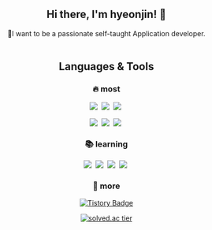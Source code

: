 <div align="center">

## Hi there, I'm hyeonjin! 👋
  
🙂I want to be a passionate self-taught Application developer.</br></br>

## Languages & Tools
### 🔥 most

<img src="https://img.shields.io/badge/Java-007396?style=flat&logo=Java&logoColor=white"></a>&nbsp;
<img src="https://img.shields.io/badge/Dart-dodgerblue?style=flat&logo=Dart&logoColor=white"></a>&nbsp;
<img src="https://img.shields.io/badge/Python-3776AB?style=flat&logo=Python&logoColor=white"></a>&nbsp;

<img src="https://img.shields.io/badge/Flutter-dodgerblue?style=flat&logo=Flutter&logoColor=white"></a>&nbsp;
<img src="https://img.shields.io/badge/Android-3DDC84?style=flat&logo=Android&logoColor=white"></a>&nbsp;
<img src="https://img.shields.io/badge/Github-black?style=flat&logo=Github&logoColor=white"></a>&nbsp;
### 📚 learning

<img src="https://img.shields.io/badge/MySQL-4479A1?style=flat&logo=MySQL&logoColor=white"/></a>&nbsp;
<img src="https://img.shields.io/badge/HTML5-E34F26?style=flat&logo=HTML5&logoColor=white"></a>&nbsp;
<img src="https://img.shields.io/badge/CSS3-1572B6?style=flat&logo=CSS3&logoColor=white"></a>&nbsp;
<img src="https://img.shields.io/badge/kotlin-0095D5?style=flat&logo=Kotlin&logoColor=white"></a>&nbsp;

### 🎈 more
[![Tistory Badge](https://img.shields.io/badge/Tech%20Blog-555263?style=flat&logoColor=white)](https://songsong-it.tistory.com/)

[![solved.ac tier](http://mazassumnida.wtf/api/generate_badge?boj=hyeonjin)](https://solved.ac/hyeonjin)

</div>


